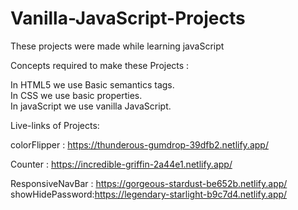 # Vanilla-JavaScript-Projects
These projects were made while learning javaScript

Concepts required to make these Projects :

In HTML5 we use Basic semantics tags. <br>
In CSS we use basic properties. <br>
In javaScript we use vanilla JavaScript.
<br>

Live-links of Projects:

colorFlipper : https://thunderous-gumdrop-39dfb2.netlify.app/
<br>

Counter : https://incredible-griffin-2a44e1.netlify.app/
<br>

ResponsiveNavBar : https://gorgeous-stardust-be652b.netlify.app/
<br>
showHidePassword:https://legendary-starlight-b9c7d4.netlify.app/
